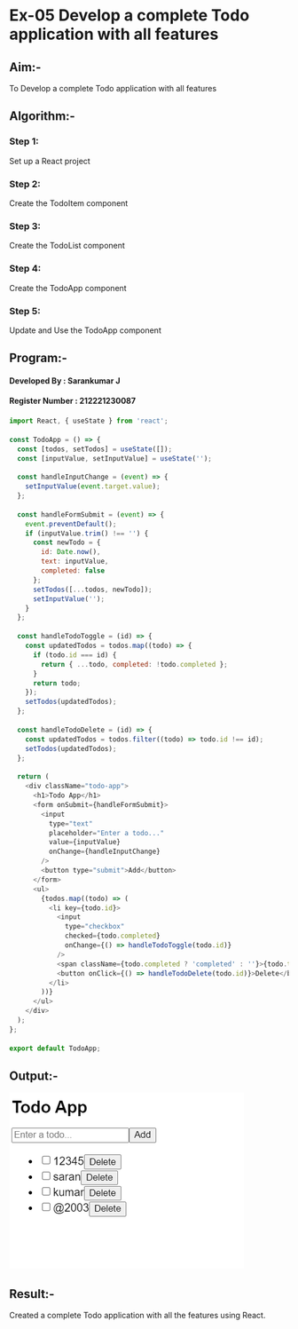 # Ex-05 Develop a complete Todo application with all features
## Aim:-
To Develop a complete Todo application with all features
## Algorithm:-
### Step 1: 
Set up a React project
### Step 2: 
Create the TodoItem component
### Step 3: 
Create the TodoList component
### Step 4: 
Create the TodoApp component
### Step 5: 
Update and Use the TodoApp component
## Program:-
#### Developed By : Sarankumar J
#### Register Number : 212221230087
```js
import React, { useState } from 'react';

const TodoApp = () => {
  const [todos, setTodos] = useState([]);
  const [inputValue, setInputValue] = useState('');

  const handleInputChange = (event) => {
    setInputValue(event.target.value);
  };

  const handleFormSubmit = (event) => {
    event.preventDefault();
    if (inputValue.trim() !== '') {
      const newTodo = {
        id: Date.now(),
        text: inputValue,
        completed: false
      };
      setTodos([...todos, newTodo]);
      setInputValue('');
    }
  };

  const handleTodoToggle = (id) => {
    const updatedTodos = todos.map((todo) => {
      if (todo.id === id) {
        return { ...todo, completed: !todo.completed };
      }
      return todo;
    });
    setTodos(updatedTodos);
  };

  const handleTodoDelete = (id) => {
    const updatedTodos = todos.filter((todo) => todo.id !== id);
    setTodos(updatedTodos);
  };

  return (
    <div className="todo-app">
      <h1>Todo App</h1>
      <form onSubmit={handleFormSubmit}>
        <input
          type="text"
          placeholder="Enter a todo..."
          value={inputValue}
          onChange={handleInputChange}
        />
        <button type="submit">Add</button>
      </form>
      <ul>
        {todos.map((todo) => (
          <li key={todo.id}>
            <input
              type="checkbox"
              checked={todo.completed}
              onChange={() => handleTodoToggle(todo.id)}
            />
            <span className={todo.completed ? 'completed' : ''}>{todo.text}</span>
            <button onClick={() => handleTodoDelete(todo.id)}>Delete</button>
          </li>
        ))}
      </ul>
    </div>
  );
};

export default TodoApp;

```
## Output:-
![git](./op.png)
## Result:-
 Created a complete Todo application with all the features using React.
